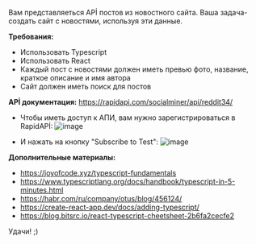 Вам представляеться APİ постов из новостного сайта. Ваша задача- создать сайт с новостями, используя эти данные. 
 
 
 
**Требования:**
- Использовать Typescript
- Использовать React
- Каждый пост с новостями должен иметь превью фото, название, краткое описание и имя автора
- Сайт должен иметь поиск для постов 
 
 
 
**APİ документация:**
https://rapidapi.com/socialminer/api/reddit34/ 
 
- Чтобы иметь доступ к АПИ, вам нужно зарегистрироваться в RapidAPİ:
![image](https://user-images.githubusercontent.com/55394442/199151552-f3b6c12d-527f-4d62-9786-473e8bafc17c.png)

- И нажать на кнопку "Subscribe to Test":
 ![image](https://user-images.githubusercontent.com/55394442/199150852-4aa9895d-c045-4871-b7e2-5b0158089b5b.png)
 
 
 **Дополнительные материалы:**
 - https://joyofcode.xyz/typescript-fundamentals
 - https://www.typescriptlang.org/docs/handbook/typescript-in-5-minutes.html
 - https://habr.com/ru/company/otus/blog/456124/
 - https://create-react-app.dev/docs/adding-typescript/
 - https://blog.bitsrc.io/react-typescript-cheetsheet-2b6fa2cecfe2


Удачи! ;)



 


